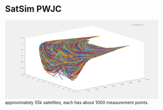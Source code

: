 # SatSim PWJC

![wynik](./misc/pic.png)
approximately 55k satellites, each has about 1000 measurement points.
